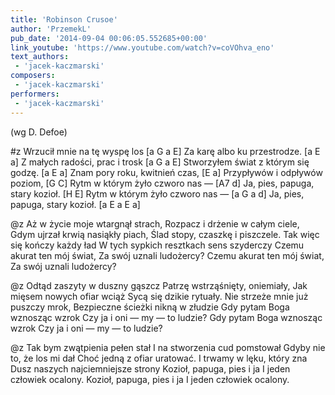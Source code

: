 ```yaml
---
title: 'Robinson Crusoe'
author: 'PrzemekL'
pub_date: '2014-09-04 00:06:05.552685+00:00'
link_youtube: 'https://www.youtube.com/watch?v=coVOhva_eno'
text_authors:
 - 'jacek-kaczmarski'
composers:
 - 'jacek-kaczmarski'
performers:
 - 'jacek-kaczmarski'
---
```


(wg D. Defoe)

#z
Wrzucił mnie na tę wyspę los [a G a E]
Za karę albo ku przestrodze. [a E a]
Z małych radości, prac i trosk [a G a E]
Stworzyłem świat z którym się godzę. [a E a]
Znam pory roku, kwitnień czas, [E a]
Przypływów i odpływów poziom, [G C]
Rytm w którym żyło czworo nas — [A7 d]
Ja, pies, papuga, stary kozioł. [H E]
Rytm w którym żyło czworo nas — [a G a d]
Ja, pies, papuga, stary kozioł. [a E a E a]

@z
Aż w życie moje wtargnął strach,
Rozpacz i drżenie w całym ciele,
Gdym ujrzał krwią nasiąkły piach,
Ślad stopy, czaszkę i piszczele.
Tak więc się kończy każdy ład
W tych sypkich resztkach sens szyderczy
Czemu akurat ten mój świat,
Za swój uznali ludożercy?
Czemu akurat ten mój świat,
Za swój uznali ludożercy?

@z
Odtąd zaszyty w duszny gąszcz
Patrzę wstrząśnięty, oniemiały,
Jak mięsem nowych ofiar wciąż
Sycą się dzikie rytuały.
Nie strzeże mnie już puszczy mrok,
Bezpieczne ścieżki nikną w złudzie
Gdy pytam Boga wznosząc wzrok
Czy ja i oni — my — to ludzie?
Gdy pytam Boga wznosząc wzrok
Czy ja i oni — my — to ludzie?

@z
Tak bym zwątpienia pełen stał
I na stworzenia cud pomstował
Gdyby nie to, że los mi dał
Choć jedną z ofiar uratować.
I trwamy w lęku, który zna
Dusz naszych najciemniejsze strony
Kozioł, papuga, pies i ja
I jeden człowiek ocalony.
Kozioł, papuga, pies i ja
I jeden człowiek ocalony.